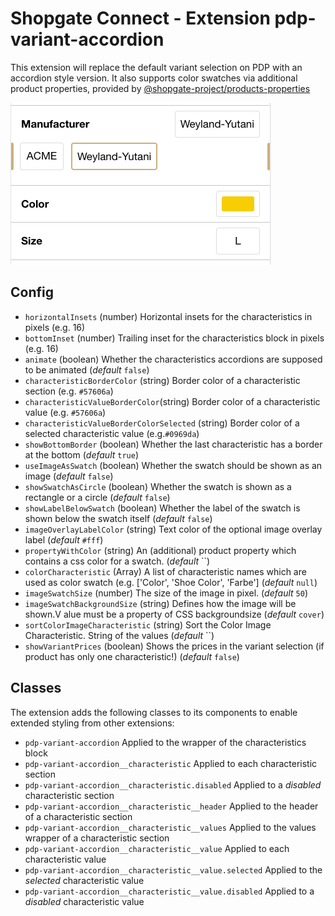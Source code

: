 # Shopgate Connect - Extension pdp-variant-accordion

This extension will replace the default variant selection on PDP with an accordion style version. It also supports color swatches via additional product properties, provided by [@shopgate-project/products-properties](https://github.com/shopgate-professional-services/ext-products-properties)

![](assets/01.png)

## Config
- `horizontalInsets` (number) Horizontal insets for the characteristics in pixels (e.g. 16)
- `bottomInset` (number) Trailing inset for the characteristics block in pixels (e.g. 16)
- `animate` (boolean) Whether the characteristics accordions are supposed to be animated (_default_ `false`)
- `characteristicBorderColor` (string) Border color of a characteristic section (e.g. `#57606a`)
- `characteristicValueBorderColor`(string) Border color of a characteristic value (e.g. `#57606a`)
- `characteristicValueBorderColorSelected` (string) Border color of a selected characteristic value (e.g.`#0969da`)
- `showBottomBorder` (boolean) Whether the last characteristic has a border at the bottom (_default_ `true`)
- `useImageAsSwatch` (boolean) Whether the swatch should be shown as an image (_default_ `false`)
- `showSwatchAsCircle` (boolean) Whether the swatch is shown as a rectangle or a circle (_default_ `false`)
- `showLabelBelowSwatch` (boolean) Whether the label of the swatch is shown below the swatch itself (_default_ `false`)
- `imageOverlayLabelColor` (string) Text color of the optional image overlay label (_default_ `#fff`)
- `propertyWithColor` (string) An (additional) product property which contains a css color for a swatch. (_default_ ``)
- `colorCharacteristic` (Array) A list of characteristic names which are used as color swatch (e.g. ['Color', 'Shoe Color', 'Farbe'] (_default_ `null`)
- `imageSwatchSize` (number) The size of the image in pixel. (_default_ `50`)
- `imageSwatchBackgroundSize` (string) Defines how the image will be shown.V alue must be a property of CSS backgroundsize (_default_ `cover`)
- `sortColorImageCharacteristic` (string) Sort the Color Image Characteristic. String of the values (_default_ ``)
- `showVariantPrices` (boolean) Shows the prices in the variant selection (if product has only one characteristic!) (_default_ `false`)

## Classes

The extension adds the following classes to its components to enable extended styling from other extensions:

- `pdp-variant-accordion` Applied to the wrapper of the characteristics block
- `pdp-variant-accordion__characteristic` Applied to each characteristic section
- `pdp-variant-accordion__characteristic.disabled` Applied to a _disabled_ characteristic section
- `pdp-variant-accordion__characteristic__header` Applied to the header of a characteristic section
- `pdp-variant-accordion__characteristic__values` Applied to the values wrapper of a characteristic section
- `pdp-variant-accordion__characteristic__value` Applied to each characteristic value
- `pdp-variant-accordion__characteristic__value.selected` Applied to the _selected_ characteristic value
- `pdp-variant-accordion__characteristic__value.disabled` Applied to a _disabled_ characteristic value
